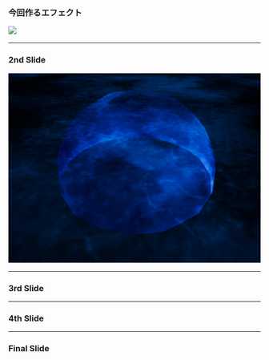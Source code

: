 ### 今回作るエフェクト

<img src = "images/final.mp4"><br>




---

### 2nd Slide

<img src = "images/1.jpg">


---

### 3rd Slide

---

### 4th Slide

---

### Final Slide